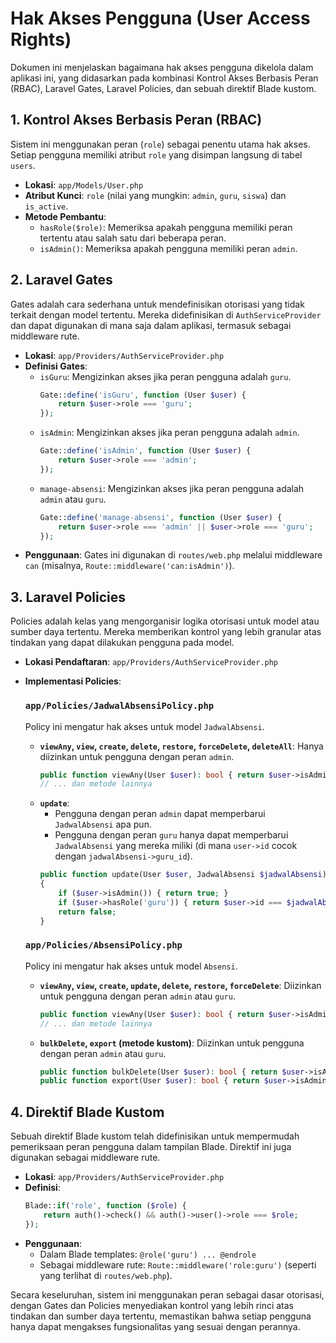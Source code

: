# Hak Akses Pengguna (User Access Rights)

Dokumen ini menjelaskan bagaimana hak akses pengguna dikelola dalam aplikasi ini, yang didasarkan pada kombinasi Kontrol Akses Berbasis Peran (RBAC), Laravel Gates, Laravel Policies, dan sebuah direktif Blade kustom.

## 1. Kontrol Akses Berbasis Peran (RBAC)

Sistem ini menggunakan peran (`role`) sebagai penentu utama hak akses. Setiap pengguna memiliki atribut `role` yang disimpan langsung di tabel `users`.

-   **Lokasi**: `app/Models/User.php`
-   **Atribut Kunci**: `role` (nilai yang mungkin: `admin`, `guru`, `siswa`) dan `is_active`.
-   **Metode Pembantu**:
    -   `hasRole($role)`: Memeriksa apakah pengguna memiliki peran tertentu atau salah satu dari beberapa peran.
    -   `isAdmin()`: Memeriksa apakah pengguna memiliki peran `admin`.

## 2. Laravel Gates

Gates adalah cara sederhana untuk mendefinisikan otorisasi yang tidak terkait dengan model tertentu. Mereka didefinisikan di `AuthServiceProvider` dan dapat digunakan di mana saja dalam aplikasi, termasuk sebagai middleware rute.

-   **Lokasi**: `app/Providers/AuthServiceProvider.php`
-   **Definisi Gates**:
    -   `isGuru`: Mengizinkan akses jika peran pengguna adalah `guru`.
        ```php
        Gate::define('isGuru', function (User $user) {
            return $user->role === 'guru';
        });
        ```
    -   `isAdmin`: Mengizinkan akses jika peran pengguna adalah `admin`.
        ```php
        Gate::define('isAdmin', function (User $user) {
            return $user->role === 'admin';
        });
        ```
    -   `manage-absensi`: Mengizinkan akses jika peran pengguna adalah `admin` atau `guru`.
        ```php
        Gate::define('manage-absensi', function (User $user) {
            return $user->role === 'admin' || $user->role === 'guru';
        });
        ```
-   **Penggunaan**: Gates ini digunakan di `routes/web.php` melalui middleware `can` (misalnya, `Route::middleware('can:isAdmin')`).

## 3. Laravel Policies

Policies adalah kelas yang mengorganisir logika otorisasi untuk model atau sumber daya tertentu. Mereka memberikan kontrol yang lebih granular atas tindakan yang dapat dilakukan pengguna pada model.

-   **Lokasi Pendaftaran**: `app/Providers/AuthServiceProvider.php`
-   **Implementasi Policies**:

    ### `app/Policies/JadwalAbsensiPolicy.php`
    Policy ini mengatur hak akses untuk model `JadwalAbsensi`.
    -   **`viewAny`, `view`, `create`, `delete`, `restore`, `forceDelete`, `deleteAll`**: Hanya diizinkan untuk pengguna dengan peran `admin`.
        ```php
        public function viewAny(User $user): bool { return $user->isAdmin(); }
        // ... dan metode lainnya
        ```
    -   **`update`**:
        -   Pengguna dengan peran `admin` dapat memperbarui `JadwalAbsensi` apa pun.
        -   Pengguna dengan peran `guru` hanya dapat memperbarui `JadwalAbsensi` yang mereka miliki (di mana `user->id` cocok dengan `jadwalAbsensi->guru_id`).
        ```php
        public function update(User $user, JadwalAbsensi $jadwalAbsensi): bool
        {
            if ($user->isAdmin()) { return true; }
            if ($user->hasRole('guru')) { return $user->id === $jadwalAbsensi->guru_id; }
            return false;
        }
        ```

    ### `app/Policies/AbsensiPolicy.php`
    Policy ini mengatur hak akses untuk model `Absensi`.
    -   **`viewAny`, `view`, `create`, `update`, `delete`, `restore`, `forceDelete`**: Diizinkan untuk pengguna dengan peran `admin` atau `guru`.
        ```php
        public function viewAny(User $user): bool { return $user->isAdmin() || $user->isGuru(); }
        // ... dan metode lainnya
        ```
    -   **`bulkDelete`, `export` (metode kustom)**: Diizinkan untuk pengguna dengan peran `admin` atau `guru`.
        ```php
        public function bulkDelete(User $user): bool { return $user->isAdmin() || $user->isGuru(); }
        public function export(User $user): bool { return $user->isAdmin() || $user->isGuru(); }
        ```

## 4. Direktif Blade Kustom

Sebuah direktif Blade kustom telah didefinisikan untuk mempermudah pemeriksaan peran pengguna dalam tampilan Blade. Direktif ini juga digunakan sebagai middleware rute.

-   **Lokasi**: `app/Providers/AuthServiceProvider.php`
-   **Definisi**:
    ```php
    Blade::if('role', function ($role) {
        return auth()->check() && auth()->user()->role === $role;
    });
    ```
-   **Penggunaan**:
    -   Dalam Blade templates: `@role('guru') ... @endrole`
    -   Sebagai middleware rute: `Route::middleware('role:guru')` (seperti yang terlihat di `routes/web.php`).

Secara keseluruhan, sistem ini menggunakan peran sebagai dasar otorisasi, dengan Gates dan Policies menyediakan kontrol yang lebih rinci atas tindakan dan sumber daya tertentu, memastikan bahwa setiap pengguna hanya dapat mengakses fungsionalitas yang sesuai dengan perannya.
